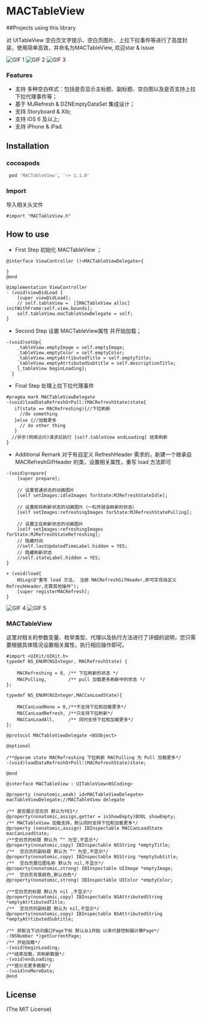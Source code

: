 # MACTableView
##Projects using this library

对 UITableView 空白页文字提示、空白页图片、上拉下拉事件等进行了高度封装，使用简单高效，并命名为MACTableView, 欢迎star & issue

![GIF 1](https://github.com/azheng51714/MACTableView/blob/master/Photos/fvyO81OO7L.gif)
![GIF 2](https://github.com/azheng51714/MACTableView/blob/master/Photos/hmD0r7fU0J.gif)
![GIF 3](https://github.com/azheng51714/MACTableView/blob/master/Photos/MACTableView.png)
### Features
* 支持 多种空白样式：包括是否显示主标题、副标题、空白图以及是否支持上拉下拉代理事件等；
* 基于 MJRefresh & DZNEmptyDataSet 集成设计；
* 支持 Storyboard & Xib;
* 支持 iOS 6 及以上;
* 支持 iPhone & iPad.

## Installation

### cocoapods
```ruby
 pod 'MACTableView', '~> 1.1.0'
```

### Import
导入相关头文件
```objc
#import "MACTableView.h"
```

## How to use
* First Step 初始化 MACTableView ；

```objc
@interface ViewController ()<MACTableViewDelegate>{

}
@end

@implementation ViewController
- (void)viewDidLoad {
    [super viewDidLoad];
    // self.tableView =  [[MACTableView alloc] initWithFrame:self.view.bounds]; 
    self.tableView.macTableViewDelegate = self;
}
```
* Second Step 设置 MACTableView属性 并开始加载；

```objc
-(void)setUp{
    _tableView.emptyImage = self.emptyImage;
    _tableView.emptyColor = self.emptyColor;
    _tableView.emptyAtrtibutedTitle = self.emptyTitle;
    _tableView.emptyAtrtibutedSubtitle = self.descriptionTitle;
    [_tableView beginLoading];
  } 
```

* Final Step 处理上拉下拉代理事件

```objc
#pragma mark MACTableViewDelegate
-(void)loadDataRefreshOrPull:(MACRefreshState)state{
   if(state == MACRefreshing){//下拉刷新
     //do something
   }else {//加载更多
     // do other thing
   }
  //异步(网络访问)请求后执行 [self.tableView endLoading] 结束刷新
}

```
* Additional Remark 对于有自定义 RefreshHeader 需求的，新建一个继承自 MACRefreshGifHeader 的类，设置相关属性，重写 load 方法即可
  
```objc
-(void)prepare{
    [super prepare];
    
    // 设置普通状态的动画图片
    [self setImages:idleImages forState:MJRefreshStateIdle];
    
    // 设置即将刷新状态的动画图片（一松开就会刷新的状态）
    [self setImages:refreshingImages forState:MJRefreshStatePulling];
    
    // 设置正在刷新状态的动画图片
    [self setImages:refreshingImages forState:MJRefreshStateRefreshing];
    // 隐藏时间
    //self.lastUpdatedTimeLabel.hidden = YES;
    // 隐藏刷新状态
    //self.stateLabel.hidden = YES;
}

+ (void)load{
    NSLog(@"重写 load 方法， 注册 MACRefreshGifHeader,即可实现自定义RefreshHeader,无需其他操作");
    [super registerMACRefresh];
}
```
![GIF 4](https://github.com/azheng51714/MACTableView/blob/master/Photos/kF4saP4ilk.gif)
![GIF 5](https://github.com/azheng51714/MACTableView/blob/master/Photos/zUsnur8eFq.gif)

### MACTableView

这里对相关的参数变量、枚举类型、代理以及执行方法进行了详细的说明，您只需要根据具体情况设置相关属性，执行相应操作即可。
```objc
#import <UIKit/UIKit.h>
typedef NS_ENUM(NSInteger, MACRefreshState) {
    
    MACRefreshing = 0, /** 下拉刷新的状态 */
    MACPulling,        /** pull 加载更多刷新中的状态 */
};

typedef NS_ENUM(NSInteger,MACCanLoadState){
    
    MACCanLoadNone = 0,/**不支持下拉和加载更多*/
    MACCanLoadRefresh, /**只支持下拉刷新*/
    MACCanLoadAll,     /** 同时支持下拉和加载更多*/
};

@protocol MACTableViewDelegate <NSObject>

@optional

/**@param state MACRefreshing 下拉刷新 MACPulling 为 Pull 加载更多*/
-(void)loadDataRefreshOrPull:(MACRefreshState)state;

@end

@interface MACTableView : UITableView<NSCoding>

@property (nonatomic,weak) id<MACTableViewDelegate> macTableViewDelegate;//MACTableView delegate

/** 是否展示空白页 默认为YES*/
@property(nonatomic,assign,getter = isShowEmpty)BOOL showEmpty;
/** MACTableView 加载支持，默认同时支持下拉和加载更多*/
@property (nonatomic,assign) IBInspectable MACCanLoadState macCanLoadState;
/**空白页的标题 默认为 “" 为空,不显示*/
@property(nonatomic,copy) IBInspectable NSString *emptyTitle;
/**  空白页的副标题 默认为 “" 为空,不显示*/
@property(nonatomic,copy) IBInspectable NSString *emptySubtitle;
/**  空白页展位图名称 默认为 nil,不显示*/
@property(nonatomic,strong) IBInspectable UIImage *emptyImage;
/**  空白页背景颜色,默认白色*/
@property(nonatomic,strong) IBInspectable UIColor *emptyColor;

/**空白页的标题 默认为 nil ,不显示*/
@property(nonatomic,copy) IBInspectable NSAttributedString *emptyAtrtibutedTitle;
/**  空白页的副标题 默认为 nil,不显示*/
@property(nonatomic,copy) IBInspectable NSAttributedString *emptyAtrtibutedSubtitle;

/** 获取当下访问接口Page下标 默认从1开始 以来代替控制器计算Page*/
-(NSNumber *)getCurrentPage;
/** 开始加载*/
-(void)beginLoading;
/**结束加载，并刷新数据*/
-(void)endLoading;
/**提示无更多数据*/
-(void)noMoreData;
@end

```
## License
(The MIT License)


